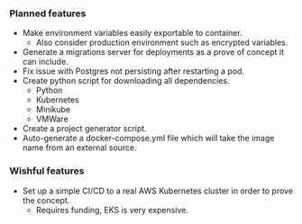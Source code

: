 ### Planned features ###
* Make environment variables easily exportable to container.
  * Also consider production environment such as encrypted variables.
* Generate a migrations server for deployments as a prove of concept it can include.
* Fix issue with Postgres not persisting after restarting a pod.
* Create python script for downloading all dependencies.
  * Python
  * Kubernetes
  * Minikube
  * VMWare
* Create a project generator script.
* Auto-generate a docker-compose.yml file which will take the image name from an external source.

### Wishful features ###
* Set up a simple CI/CD to a real AWS Kubernetes cluster in order to prove the concept.
  * Requires funding, EKS is very expensive.
